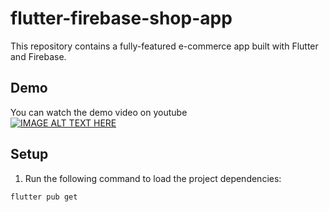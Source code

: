 # flutter-firebase-shop-app
This repository contains a fully-featured e-commerce app built with Flutter and Firebase.

## Demo
You can watch the demo video on youtube  
[![IMAGE ALT TEXT HERE](https://img.youtube.com/vi/l2wak7-kUeg/0.jpg)](https://www.youtube.com/watch?v=l2wak7-kUeg)


## Setup
1. Run the following command to load the project dependencies:
```bash
flutter pub get
```
